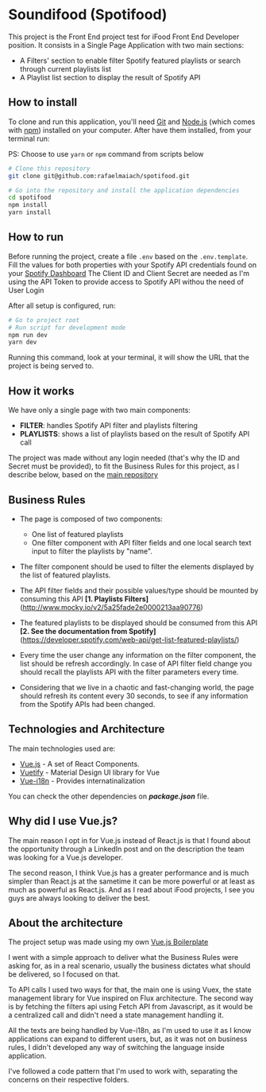 # **Soundifood (Spotifood)**

This project is the Front End project test for iFood Front End Developer position.
It consists in a Single Page Application with two main sections:

- A Filters' section to enable filter Spotify featured playlists or search through current playlists list
- A Playlist list section to display the result of Spotify API

## **How to install**

To clone and run this application, you'll need [Git](https://git-scm.com/) and [Node.js](https://nodejs.org/en/download/) (which comes with [npm](http://npmjs.com/)) installed on your computer. After have them installed, from your terminal run:

PS: Choose to use `yarn` or `npm` command from scripts below

```bash
# Clone this repository
git clone git@github.com:rafaelmaiach/spotifood.git

# Go into the repository and install the application dependencies
cd spotifood
npm install
yarn install
```

## **How to run**

Before running the project, create a file `.env` based on the `.env.template`.
Fill the values for both properties with your Spotify API credentials found on your [Spotify Dashboard](https://developer.spotify.com/dashboard/)
The Client ID and Client Secret are needed as I'm using the API Token to provide access to Spotify API withou the need of User Login

After all setup is configured, run:

```bash
# Go to project root
# Run script for development mode
npm run dev
yarn dev
```

Running this command, look at your terminal, it will show the URL that the project is being served to.

## **How it works**

We have only a single page with two main components:

- **FILTER**: handles Spotify API filter and playlists filtering
- **PLAYLISTS**: shows a list of playlists based on the result of Spotify API call

The project was made without any login needed (that's why the ID and Secret must be provided), to fit the Business Rules for this project, as I describe below, based on the [main repository](https://github.com/ifood/ifood-frontend-test)

## Business Rules

- The page is composed of two components:
  - One list of featured playlists
  - One filter component with API filter fields and one local search text input to filter the playlists by "name".

- The filter component should be used to filter the elements displayed by the list of featured playlists.

- The API filter fields and their possible values/type should be mounted by consuming this API **[1. Playlists Filters]** (http://www.mocky.io/v2/5a25fade2e0000213aa90776)

- The featured playlists to be displayed should be consumed from this API **[2. See the documentation from Spotify]** (https://developer.spotify.com/web-api/get-list-featured-playlists/)

- Every time the user change any information on the filter component, the list should be refresh accordingly. In case of API filter field change you should recall the playlists API with the filter parameters every time.

- Considering that we live in a chaotic and fast-changing world, the page should refresh its content every 30 seconds, to see if any information from the Spotify APIs had been changed.

## **Technologies and Architecture**

The main technologies used are:

- [Vue.js](http://vuejs.org/) - A set of React Components.
- [Vuetify](https://vuetifyjs.com/en/) - Material Design UI library for Vue
- [Vue-i18n](https://kazupon.github.io/vue-i18n/introduction.html) - Provides internatinalization

You can check the other dependencies on **_package.json_** file.

## Why did I use Vue.js?

The main reason I opt in for Vue.js instead of React.js is that I found about the opportunity through a LinkedIn post and on the description the team was looking for a Vue.js developer.

The second reason, I think Vue.js has a greater performance and is much simpler than React.js at the sametime it can be more powerful or at least as much as powerful as React.js. And as I read about iFood projects, I see you guys are always looking to deliver the best.

## About the architecture

The project setup was made using my own [Vue.js Boilerplate](https://github.com/rafaelmaiach/vue-boilerplate)

I went with a simple approach to deliver what the Business Rules were asking for, as in a real scenario, usually the business dictates what should be delivered, so I focused on that.

To API calls I used two ways for that, the main one is using Vuex, the state management library for Vue inspired on Flux architecture. The second way is by fetching the filters api using Fetch API from Javascript, as it would be a centralized call and didn't need a state management handling it.

All the texts are being handled by Vue-i18n, as I'm used to use it as I know applications can expand to different users, but, as it was not on business rules, I didn't developed any way of switching the language inside application.

I've followed a code pattern that I'm used to work with, separating the concerns on their respective folders.

